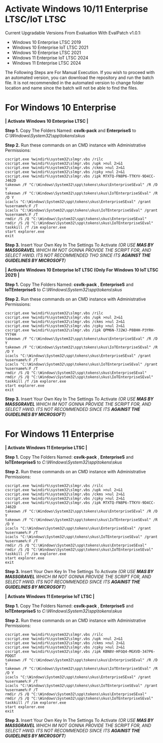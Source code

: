 # Activate Windows 10/11 Enterprise LTSC/IoT LTSC

Current Upgradable Versions From Evaluation With EvalPatch v1.0.1:
- Windows 10 Enterprise LTSC 2019
- Windows 10 Enterprise IoT LTSC 2021
- Windows 10 Enterprise LTSC 2021
- Windows 11 Enterprise IoT LTSC 2024
- Windows 11 Enterprise LTSC 2024

The Following Steps are For Manual Execution. If you wish to proceed with an automated version, you can download the repository and run the batch file. It is not recommended in the automated version to change folder location and name since the batch will not be able to find the files.

# For Windows 10 Enterprise
**| Activate Windows 10 Enterprise LTSC |**

**Step 1.** Copy The Folders Named: **csvlk-pack** and **EnterpriseS** to _C:\Windows\System32\spp\tokens\skus_

**Step 2.** Run these commands on an CMD instance with Administrative Permissions:
```
cscript.exe %windir%\system32\slmgr.vbs /rilc 
cscript.exe %windir%\system32\slmgr.vbs /upk >nul 2>&1
cscript.exe %windir%\system32\slmgr.vbs /ckms >nul 2>&1
cscript.exe %windir%\system32\slmgr.vbs /cpky >nul 2>&1
cscript.exe %windir%\system32\slmgr.vbs /ipk M7XTQ-FN8P6-TTKYV-9D4CC-J462D
takeown /F "C:\Windows\System32\spp\tokens\skus\EnterpriseSEval" /R /D Y
takeown /F "C:\Windows\System32\spp\tokens\skus\IoTEnterpriseSEval" /R /D Y
icacls "C:\Windows\System32\spp\tokens\skus\EnterpriseSEval" /grant %username%:F /T
icacls "C:\Windows\System32\spp\tokens\skus\IoTEnterpriseSEval" /grant %username%:F /T
rmdir /S /Q "C:\Windows\System32\spp\tokens\skus\EnterpriseSEval"
rmdir /S /Q "C:\Windows\System32\spp\tokens\skus\IoTEnterpriseSEval"
taskkill /f /im explorer.exe
start explorer.exe
exit
```

**Step 3.** Insert Your Own Key In The Settings To Activate _(OR USE **MAS BY MASSGRAVEL** WHICH IM NOT GONNA PROVIDE THE SCRIPT FOR, AND SELECT HWID. ITS NOT RECOMMENDED THO SINCE ITS **AGAINST THE GUIDELINES BY MICROSOFT**)_

**| Activate Windows 10 Enterprise IoT LTSC (Only For Windows 10 IoT LTSC 2021) |**

**Step 1.** Copy The Folders Named: **csvlk-pack** , **EnterpriseS** and **IoTEnterpriseS** to _C:\Windows\System32\spp\tokens\skus_

**Step 2.** Run these commands on an CMD instance with Administrative Permissions:
```
cscript.exe %windir%\system32\slmgr.vbs /rilc
cscript.exe %windir%\system32\slmgr.vbs /upk >nul 2>&1
cscript.exe %windir%\system32\slmgr.vbs /ckms >nul 2>&1
cscript.exe %windir%\system32\slmgr.vbs /cpky >nul 2>&1
cscript.exe %windir%\system32\slmgr.vbs /ipk QPM6N-7J2WJ-P88HH-P3YRH-YY74H
takeown /F "C:\Windows\System32\spp\tokens\skus\EnterpriseSEval" /R /D Y
takeown /F "C:\Windows\System32\spp\tokens\skus\IoTEnterpriseSEval" /R /D Y
icacls "C:\Windows\System32\spp\tokens\skus\EnterpriseSEval" /grant %username%:F /T
icacls "C:\Windows\System32\spp\tokens\skus\IoTEnterpriseSEval" /grant %username%:F /T
rmdir /S /Q "C:\Windows\System32\spp\tokens\skus\EnterpriseSEval"
rmdir /S /Q "C:\Windows\System32\spp\tokens\skus\IoTEnterpriseSEval"
taskkill /f /im explorer.exe
start explorer.exe
exit
```

**Step 3.** Insert Your Own Key In The Settings To Activate _(OR USE **MAS BY MASSGRAVEL** WHICH IM NOT GONNA PROVIDE THE SCRIPT FOR, AND SELECT HWID. ITS NOT RECOMMENDED SINCE ITS **AGAINST THE GUIDELINES BY MICROSOFT**)_

# For Windows 11 Enterprise

**| Activate Windows 11 Enterprise LTSC |**

**Step 1.** Copy The Folders Named: **csvlk-pack** , **EnterpriseS** and **IoTEnterpriseS** to _C:\Windows\System32\spp\tokens\skus_

**Step 2.** Run these commands on an CMD instance with Administrative Permissions:
```
cscript.exe %windir%\system32\slmgr.vbs /rilc
cscript.exe %windir%\system32\slmgr.vbs /upk >nul 2>&1
cscript.exe %windir%\system32\slmgr.vbs /ckms >nul 2>&1
cscript.exe %windir%\system32\slmgr.vbs /cpky >nul 2>&1
cscript.exe %windir%\system32\slmgr.vbs /ipk M7XTQ-FN8P6-TTKYV-9D4CC-J462D
takeown /F "C:\Windows\System32\spp\tokens\skus\EnterpriseSEval" /R /D Y
takeown /F "C:\Windows\System32\spp\tokens\skus\IoTEnterpriseSEval" /R /D Y
icacls "C:\Windows\System32\spp\tokens\skus\EnterpriseSEval" /grant %username%:F /T
icacls "C:\Windows\System32\spp\tokens\skus\IoTEnterpriseSEval" /grant %username%:F /T
rmdir /S /Q "C:\Windows\System32\spp\tokens\skus\EnterpriseSEval"
rmdir /S /Q "C:\Windows\System32\spp\tokens\skus\IoTEnterpriseSEval"
taskkill /f /im explorer.exe
start explorer.exe
exit
```

**Step 3.** Insert Your Own Key In The Settings To Activate _(OR USE **MAS BY MASSGRAVEL** WHICH IM NOT GONNA PROVIDE THE SCRIPT FOR, AND SELECT HWID. ITS NOT RECOMMENDED SINCE ITS **AGAINST THE GUIDELINES BY MICROSOFT**)_

**| Activate Windows 11 Enterprise IoT LTSC |**

**Step 1.** Copy The Folders Named: **csvlk-pack** , **EnterpriseS** and **IoTEnterpriseS** to _C:\Windows\System32\spp\tokens\skus_

**Step 2.** Run these commands on an CMD instance with Administrative Permissions:
```
cscript.exe %windir%\system32\slmgr.vbs /rilc
cscript.exe %windir%\system32\slmgr.vbs /upk >nul 2>&1
cscript.exe %windir%\system32\slmgr.vbs /ckms >nul 2>&1
cscript.exe %windir%\system32\slmgr.vbs /cpky >nul 2>&1
cscript.exe %windir%\system32\slmgr.vbs /ipk KBN8V-HFGQ4-MGXVD-347P6-PDQGT
takeown /F "C:\Windows\System32\spp\tokens\skus\EnterpriseSEval" /R /D Y
takeown /F "C:\Windows\System32\spp\tokens\skus\IoTEnterpriseSEval" /R /D Y
icacls "C:\Windows\System32\spp\tokens\skus\EnterpriseSEval" /grant %username%:F /T
icacls "C:\Windows\System32\spp\tokens\skus\IoTEnterpriseSEval" /grant %username%:F /T
rmdir /S /Q "C:\Windows\System32\spp\tokens\skus\EnterpriseSEval"
rmdir /S /Q "C:\Windows\System32\spp\tokens\skus\IoTEnterpriseSEval"
taskkill /f /im explorer.exe
start explorer.exe
exit
```

**Step 3.** Insert Your Own Key In The Settings To Activate _(OR USE **MAS BY MASSGRAVEL** WHICH IM NOT GONNA PROVIDE THE SCRIPT FOR, AND SELECT HWID. ITS NOT RECOMMENDED SINCE ITS **AGAINST THE GUIDELINES BY MICROSOFT**)_
